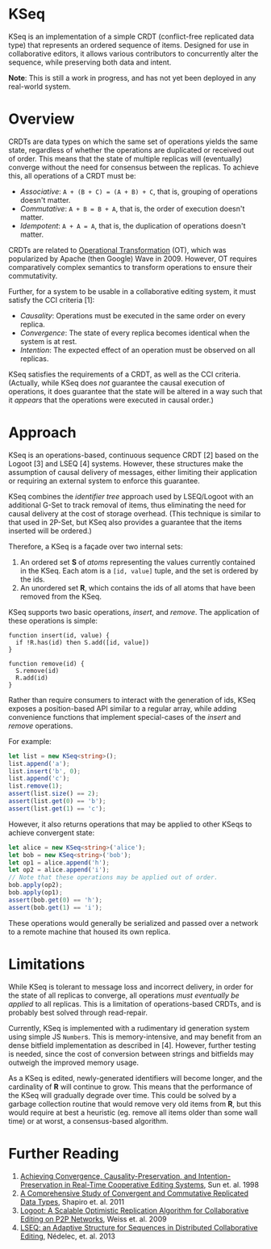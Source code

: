 # KSeq

KSeq is an implementation of a simple CRDT (conflict-free replicated data type) that represents
an ordered sequence of items. Designed for use in collaborative editors, it allows various
contributors to concurrently alter the sequence, while preserving both data and intent.

**Note**: This is still a work in progress, and has not yet been deployed in any real-world system.

# Overview

CRDTs are data types on which the same set of operations yields the same state, regardless
of whether the operations are duplicated or received out of order. This means that the
state of multiple replicas will (eventually) converge without the need for consensus between
the replicas. To achieve this, all operations of a CRDT must be:

- *Associative*: `A + (B + C) = (A + B) + C`, that is, grouping of operations doesn't matter.
- *Commutative*: `A + B = B + A`, that is, the order of execution doesn't matter.
- *Idempotent*: `A + A = A`, that is, the duplication of operations doesn't matter.

CRDTs are related to [Operational Transformation](https://en.wikipedia.org/wiki/Operational_transformation) (OT),
which was popularized by Apache (then Google) Wave in 2009. However, OT requires comparatively
complex semantics to transform operations to ensure their commutativity.

Further, for a system to be usable in a collaborative editing system, it must satisfy the
CCI criteria [1]:

- *Causality*: Operations must be executed in the same order on every replica.
- *Convergence*: The state of every replica becomes identical when the system is at rest.
- *Intention*: The expected effect of an operation must be observed on all replicas.

KSeq satisfies the requirements of a CRDT, as well as the CCI criteria. (Actually, while KSeq
does *not* guarantee the causal execution of operations, it does guarantee that the state
will be altered in a way such that it *appears* that the operations were executed in causal order.)

# Approach

KSeq is an operations-based, continuous sequence CRDT [2] based on the Logoot [3]
and LSEQ [4] systems. However, these structures make the assumption of causal delivery of messages,
either limiting their application or requiring an external system to enforce this guarantee.

KSeq combines the *identifier tree* approach used by LSEQ/Logoot with an additional G-Set
to track removal of items, thus eliminating the need for causal delivery at the cost of
storage overhead. (This technique is similar to that used in 2P-Set, but KSeq also provides
a guarantee that the items inserted will be ordered.)

Therefore, a KSeq is a façade over two internal sets:

1. An ordered set **S** of *atoms* representing the values currently contained in the KSeq.
   Each atom is a `[id, value]` tuple, and the set is ordered by the ids.
2. An unordered set **R**, which contains the ids of all atoms that have been removed
   from the KSeq.
   
KSeq supports two basic operations, *insert*, and *remove*. The application of these operations is simple:

```
function insert(id, value) {
  if !R.has(id) then S.add([id, value])
}
  
function remove(id) {
  S.remove(id)
  R.add(id)
}
```

Rather than require consumers to interact with the generation of ids, KSeq exposes a position-based
API similar to a regular array, while adding convenience functions that implement special-cases of
the *insert* and *remove* operations.

For example:

```ts
let list = new KSeq<string>();
list.append('a');
list.insert('b', 0);
list.append('c');
list.remove(1);
assert(list.size() == 2);
assert(list.get(0) == 'b');
assert(list.get(1) == 'c');
```

However, it also returns operations that may be applied to other KSeqs to achieve convergent state:

```ts
let alice = new KSeq<string>('alice');
let bob = new KSeq<string>('bob');
let op1 = alice.append('h');
let op2 = alice.append('i');
// Note that these operations may be applied out of order.
bob.apply(op2);
bob.apply(op1);
assert(bob.get(0) == 'h');
assert(bob.get(1) == 'i');
```

These operations would generally be serialized and passed over a network to a remote machine that housed
its own replica.

# Limitations

While KSeq is tolerant to message loss and incorrect delivery, in order for the state of all replicas
to converge, all operations *must eventually be applied* to all replicas. This is a limitation of
operations-based CRDTs, and is probably best solved through read-repair.

Currently, KSeq is implemented with a rudimentary id generation system using simple JS `Number`s.
This is memory-intensive, and may benefit from an dense bitfield implementation as described in [4].
However, further testing is needed, since the cost of conversion between strings and bitfields
may outweigh the improved memory usage.

As a KSeq is edited, newly-generated identifiers will become longer, and the cardinality of **R** will
continue to grow. This means that the performance of the KSeq will gradually degrade over time. This
could be solved by a garbage collection routine that would remove very old items from **R**, but this
would require at best a heuristic (eg. remove all items older than some wall time) or at worst,
a consensus-based algorithm.

# Further Reading

1. [Achieving Convergence, Causality-Preservation, and Intention-Preservation in Real-Time Cooperative Editing Systems](http://diyhpl.us/~bryan/papers2/distributed/distributed-systems/real-time-cooperative-editing-systems.1998.pdf), Sun et. al. 1998
2. [A Comprehensive Study of Convergent and Commutative Replicated Data Types](http://hal.upmc.fr/inria-00555588/document), Shapiro et. al. 2011
3. [Logoot: A Scalable Optimistic Replication Algorithm for Collaborative Editing on P2P Networks](https://hal.archives-ouvertes.fr/inria-00432368/document), Weiss et. al. 2009
4. [LSEQ: an Adaptive Structure for Sequences in Distributed Collaborative Editing](http://hal.univ-nantes.fr/file/index/docid/921633/filename/fp025-nedelec.pdf), Nédelec, et. al. 2013
